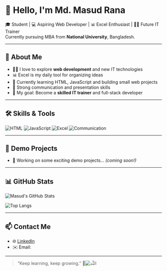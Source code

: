 # 👋 Hello, I'm Md. Masud Rana

🎓 Student | 💻 Aspiring Web Developer | 📊 Excel Enthusiast | 👨‍🏫 Future IT Trainer  
Currently pursuing MBA from **National University**, Bangladesh.

---

## 🚀 About Me

- 👨‍💻 I love to explore **web development** and new IT technologies  
- 📊 Excel is my daily tool for organizing ideas  
- 🌱 Currently learning HTML, JavaScript and building small web projects  
- 📢 Strong communication and presentation skills  
- 🎯 My goal: Become a **skilled IT trainer** and full-stack developer

---

## 🛠️ Skills & Tools

![HTML](https://img.shields.io/badge/-HTML5-E34F26?style=flat-square&logo=html5&logoColor=white)
![JavaScript](https://img.shields.io/badge/-JavaScript-F7DF1E?style=flat-square&logo=javascript&logoColor=black)
![Excel](https://img.shields.io/badge/-Excel-217346?style=flat-square&logo=microsoft-excel&logoColor=white)
![Communication](https://img.shields.io/badge/-Communication-007ACC?style=flat-square)

---

## 📂 Demo Projects

- 🔧 Working on some exciting demo projects... *(coming soon!)*

---

## 📊 GitHub Stats

![Masud's GitHub Stats](https://github-readme-stats.vercel.app/api?username=your-username&show_icons=true&theme=radical)

![Top Langs](https://github-readme-stats.vercel.app/MdMasudRana)

---

## 📫 Contact Me

- 🌐 [LinkedIn](https://www.linkedin.com/me?trk=p_mwlite_feed-secondary_nav)  
- ✉️ Email:

---

> “Keep learning, keep growing.” 🌱![اللّٰه](https://github.com/user-attachments/assets/d6c50ab7-43f5-4935-9636-c2b550b9c2f5)


<!--
**sheikhmasud99/sheikhmasud99** is a ✨ _special_ ✨ repository because its `README.md` (this file) appears on your GitHub profile.

Here are some ideas to get you started:

- 🔭 I’m currently working on ...
- 🌱 I’m currently learning ...
- 👯 I’m looking to collaborate on ...
- 🤔 I’m looking for help with ...
- 💬 Ask me about ...
- 📫 How to reach me: ...
- 😄 Pronouns: ...
- ⚡ Fun fact: ...
-->
